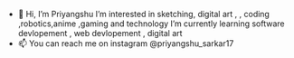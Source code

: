 - 👋 Hi, I’m Priyangshu
I’m interested in sketching, digital art , , coding ,robotics,anime ,gaming and technology
I’m currently learning software devlopement , web devlopement , digital art
- 📫 You can reach me on instagram @priyangshu_sarkar17 

<!---
Priyangshu1711/Priyangshu1711 is a ✨ special ✨ repository because its `README.md` (this file) appears on your GitHub profile.
You can click the Preview link to take a look at your changes.
--->

